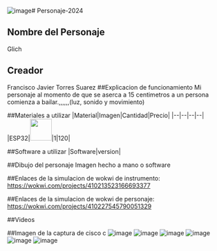 ![image](https://github.com/user-attachments/assets/bb2f6f74-aad7-463d-bfe5-86c5a2ea8aa6)# Personaje-2024
## Nombre del Personaje
Glich
## Creador
Francisco Javier Torres Suarez
##Explicacion de funcionamiento
Mi personaje al momento de que se aserca a 15 centimetros a un persona comienza a bailar.,,,,,,(luz, sonido y movimiento)

##Materiales a utilizar
|Material|Imagen|Cantidad|Precio|
|--|--|--|--|
|ESP32|<img src="https://github.com/user-attachments/assets/2fb063fd-c57e-492e-98c4-027652228051" width="50" />|1|120|


##Software a utilizar
|Software|version|

##Dibujo del personaje
Imagen hecho a mano o software

##Enlaces de la simulacion de wokwi de instrumento:
https://wokwi.com/projects/410213523166693377

##Enlaces de la simulacion de wokwi de personaje:
https://wokwi.com/projects/410227545790051329

##Videos

##Imagen de la captura de cisco c
![image](https://github.com/user-attachments/assets/571b9ac8-cbb7-4cb7-baf7-4079c448bd2c)
![image](https://github.com/user-attachments/assets/55891139-7460-4ec5-b6f5-747d7e50b86b)
![image](https://github.com/user-attachments/assets/ebe707fd-1d37-4687-8cf8-772487000206)
![image](https://github.com/user-attachments/assets/0e98a4d0-8e44-4624-8757-7be5cbe64212)
![image](https://github.com/user-attachments/assets/f829f259-f523-4038-ac7d-dd7eb7781369)
![image](https://github.com/user-attachments/assets/f662d001-8be4-4e89-83de-b93faa5a9f21)






